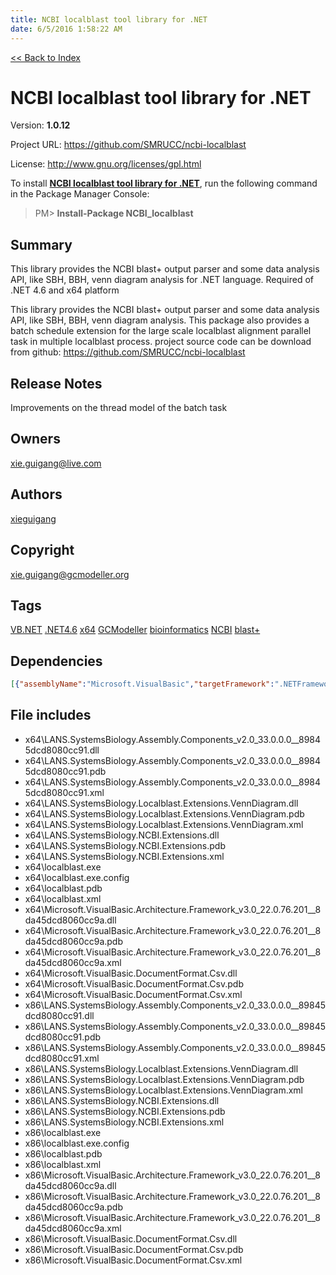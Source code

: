 ```yaml
---
title: NCBI localblast tool library for .NET
date: 6/5/2016 1:58:22 AM
---
```


[<< Back to Index](../index.html)
# NCBI localblast tool library for .NET

Version: **1.0.12**

Project URL: https://github.com/SMRUCC/ncbi-localblast

License: http://www.gnu.org/licenses/gpl.html

To install **[NCBI localblast tool library for .NET](https://www.nuget.org/packages/NCBI_localblast/)**, run the following command in the Package Manager Console:
> PM>  **Install-Package NCBI_localblast**


## Summary
This library provides the NCBI blast+ output parser and some data analysis API, like SBH, BBH, venn diagram analysis for .NET language. Required of .NET 4.6 and x64 platform

This library provides the NCBI blast+ output parser and some data analysis API, like SBH, BBH, venn diagram analysis.
This package also provides a batch schedule extension for the large scale localblast alignment parallel task in multiple localblast process.
project source code can be download from github:
https://github.com/SMRUCC/ncbi-localblast
## Release Notes
Improvements on the thread model of the batch task
## Owners
xie.guigang@live.com
## Authors
[xieguigang](https://www.nuget.org/profiles/xieguigang)
## Copyright
xie.guigang@gcmodeller.org
## Tags
[VB.NET](https://www.nuget.org/packages?q=Tags%3A"VB.NET") [.NET4.6](https://www.nuget.org/packages?q=Tags%3A".NET4.6") [x64](https://www.nuget.org/packages?q=Tags%3A"x64") [GCModeller](https://www.nuget.org/packages?q=Tags%3A"GCModeller") [bioinformatics](https://www.nuget.org/packages?q=Tags%3A"bioinformatics") [NCBI](https://www.nuget.org/packages?q=Tags%3A"NCBI") [blast+](https://www.nuget.org/packages?q=Tags%3A"blast+")
## Dependencies
```json
[{"assemblyName":"Microsoft.VisualBasic","targetFramework":".NETFramework4.6"},{"assemblyName":"System.Data","targetFramework":".NETFramework4.6"}]
```


## File includes
+ x64\LANS.SystemsBiology.Assembly.Components_v2.0_33.0.0.0__89845dcd8080cc91.dll<br />
+ x64\LANS.SystemsBiology.Assembly.Components_v2.0_33.0.0.0__89845dcd8080cc91.pdb<br />
+ x64\LANS.SystemsBiology.Assembly.Components_v2.0_33.0.0.0__89845dcd8080cc91.xml<br />
+ x64\LANS.SystemsBiology.Localblast.Extensions.VennDiagram.dll<br />
+ x64\LANS.SystemsBiology.Localblast.Extensions.VennDiagram.pdb<br />
+ x64\LANS.SystemsBiology.Localblast.Extensions.VennDiagram.xml<br />
+ x64\LANS.SystemsBiology.NCBI.Extensions.dll<br />
+ x64\LANS.SystemsBiology.NCBI.Extensions.pdb<br />
+ x64\LANS.SystemsBiology.NCBI.Extensions.xml<br />
+ x64\localblast.exe<br />
+ x64\localblast.exe.config<br />
+ x64\localblast.pdb<br />
+ x64\localblast.xml<br />
+ x64\Microsoft.VisualBasic.Architecture.Framework_v3.0_22.0.76.201__8da45dcd8060cc9a.dll<br />
+ x64\Microsoft.VisualBasic.Architecture.Framework_v3.0_22.0.76.201__8da45dcd8060cc9a.pdb<br />
+ x64\Microsoft.VisualBasic.Architecture.Framework_v3.0_22.0.76.201__8da45dcd8060cc9a.xml<br />
+ x64\Microsoft.VisualBasic.DocumentFormat.Csv.dll<br />
+ x64\Microsoft.VisualBasic.DocumentFormat.Csv.pdb<br />
+ x64\Microsoft.VisualBasic.DocumentFormat.Csv.xml<br />
+ x86\LANS.SystemsBiology.Assembly.Components_v2.0_33.0.0.0__89845dcd8080cc91.dll<br />
+ x86\LANS.SystemsBiology.Assembly.Components_v2.0_33.0.0.0__89845dcd8080cc91.pdb<br />
+ x86\LANS.SystemsBiology.Assembly.Components_v2.0_33.0.0.0__89845dcd8080cc91.xml<br />
+ x86\LANS.SystemsBiology.Localblast.Extensions.VennDiagram.dll<br />
+ x86\LANS.SystemsBiology.Localblast.Extensions.VennDiagram.pdb<br />
+ x86\LANS.SystemsBiology.Localblast.Extensions.VennDiagram.xml<br />
+ x86\LANS.SystemsBiology.NCBI.Extensions.dll<br />
+ x86\LANS.SystemsBiology.NCBI.Extensions.pdb<br />
+ x86\LANS.SystemsBiology.NCBI.Extensions.xml<br />
+ x86\localblast.exe<br />
+ x86\localblast.exe.config<br />
+ x86\localblast.pdb<br />
+ x86\localblast.xml<br />
+ x86\Microsoft.VisualBasic.Architecture.Framework_v3.0_22.0.76.201__8da45dcd8060cc9a.dll<br />
+ x86\Microsoft.VisualBasic.Architecture.Framework_v3.0_22.0.76.201__8da45dcd8060cc9a.pdb<br />
+ x86\Microsoft.VisualBasic.Architecture.Framework_v3.0_22.0.76.201__8da45dcd8060cc9a.xml<br />
+ x86\Microsoft.VisualBasic.DocumentFormat.Csv.dll<br />
+ x86\Microsoft.VisualBasic.DocumentFormat.Csv.pdb<br />
+ x86\Microsoft.VisualBasic.DocumentFormat.Csv.xml<br />

